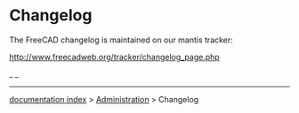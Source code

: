 # Changelog
The FreeCAD changelog is maintained on our mantis tracker:

<http://www.freecadweb.org/tracker/changelog_page.php>






_ _

---
[documentation index](../README.md) > [Administration](Category_Administration.md) > Changelog
